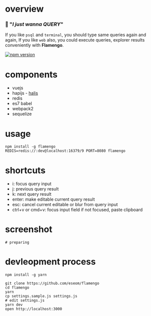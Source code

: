 # overview
### :dancer: "*I just wanna QUERY*"

If you like `psql` and `terminal`, you should type same queries again and again, If you like `web` also, you could execute queries, explorer results conveniently with **Flamengo**.

[![npm version][npm-badge]][npm-url]

# components
* vuejs
* hapijs - [halis](https://github.com/eseom/hails)
* redis
* es7 babel
* webpack2
* sequelize

# usage
```
npm install -g flamengo
REDIS=redis://:dev@localhost:16379/9 PORT=8080 flamengo
```

# shortcuts
- i: focus query input
- j: previous query result
- k: next query result
- enter: make editable current query result
- esc: cancel current editable or blur from query input
- ctrl+v or cmd+v: focus input field if not focused, paste clipboard

# screenshot
```
# preparing
```

# devleopment process
```
npm install -g yarn

git clone https://github.com/eseom/flamengo
cd flamengo
yarn
cp settings.sample.js settings.js
# edit settings.js
yarn dev
open http://localhost:3000
```

[npm-url]: https://www.npmjs.com/package/flamengo
[npm-badge]: https://img.shields.io/npm/v/flamengo.svg
